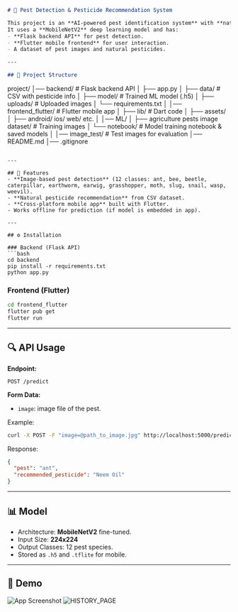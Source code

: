 ```markdown
# 🐛 Pest Detection & Pesticide Recommendation System

This project is an **AI-powered pest identification system** with **natural pesticide recommendations**.  
It uses a **MobileNetV2** deep learning model and has:
- **Flask backend API** for pest detection.
- **Flutter mobile frontend** for user interaction.
- A dataset of pest images and natural pesticides.

---

## 📂 Project Structure
```

project/
│── backend/                 # Flask backend API
│   ├── app.py
│   ├── data/                 # CSV with pesticide info
│   ├── model/                # Trained ML model (.h5)
│   ├── uploads/              # Uploaded images
│   └── requirements.txt
│
│── frontend\_flutter/         # Flutter mobile app
│   ├── lib/                  # Dart code
│   ├── assets/
│   ├── android/ ios/ web/ etc.
│
│── ML/
│   ├── agriculture pests image dataset/  # Training images
│   └── notebook/                         # Model training notebook & saved models
│
│── image\_test/               # Test images for evaluation
│── README.md
│── .gitignore

````

---

## 🚀 Features
- **Image-based pest detection** (12 classes: ant, bee, beetle, caterpillar, earthworm, earwig, grasshopper, moth, slug, snail, wasp, weevil).
- **Natural pesticide recommendation** from CSV dataset.
- **Cross-platform mobile app** built with Flutter.
- Works offline for prediction (if model is embedded in app).

---

## ⚙️ Installation

### Backend (Flask API)
```bash
cd backend
pip install -r requirements.txt
python app.py
````

### Frontend (Flutter)

```bash
cd frontend_flutter
flutter pub get
flutter run
```

---

## 🔍 API Usage

**Endpoint:**

```
POST /predict
```

**Form Data:**

* `image`: image file of the pest.

Example:

```bash
curl -X POST -F "image=@path_to_image.jpg" http://localhost:5000/predict
```

Response:

```json
{
  "pest": "ant",
  "recommended_pesticide": "Neem Oil"
}
```

---

## 📊 Model

* Architecture: **MobileNetV2** fine-tuned.
* Input Size: **224x224**
* Output Classes: 12 pest species.
* Stored as `.h5` and `.tflite` for mobile.

---

## 🎥 Demo

![App Screenshot](<img width="488" height="883" alt="MAIN_PAGE" src="https://github.com/user-attachments/assets/97f847ce-908c-4e59-9abd-a87007d530b1" />)
![HISTORY_PAGE](<img width="491" height="843" alt="HISTORY_PAGE" src="https://github.com/user-attachments/assets/c4cbcda6-7c33-4a78-ba46-7c7bac4b2a1b" />)



